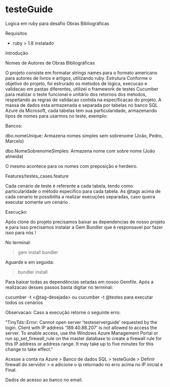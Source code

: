 # testeGuide
Logica em ruby para desafio Obras Bibliográficas

Requisitos
- ruby > 1.8 instalado

Introdução

Nomes de Autores de Obras Bibliográficas

O projeto consiste em formatar strings names para o formato americano para autores de livros e artigos, utilizando ruby.
Estrutura
Conforme o objetivo do projeto, foi estrurado os metodos de lógica, execucao e validacao em pastas diferentes, utilizei o framework de testes Cucumber para realizar o teste funcional e unitário dos retornos dos metodos, respeitando as regras de validacao contida na  especificacao do projeto.
A massa de dados esta armazenada e separada por tabelas no banco SQL Azure da Microsoft, cada tabelas tem sua particularidade, armazenando tipos de nomes para usarmos no teste, exemplo:
 
 Bancos:
   
   dbo.nomeUnique: Armazena nomes simples sem sobrenome (João, Pedro, Marcelo)
   
   dbo.NomeSobrenomeSimples: Armazena nome com sobre nome (João almeida)

O mesmo acontece para os nomes com preposição e herdeiro.

Features/testes_cases.feature

Cada cenário de teste é referente a cada tabela, tendo como particularidade o método específico para cada tabela.
As @tags acima de cada cenario te possibilita a realizar execuções separadas, caso queira executar somente um cenário . 

Execução:

Após clone do projeto precisamos baixar as dependencias de nosso projeto e para isso precisamos instalar a Gem Bundler que é responsavel por fazer isso para nós !

No terminal:
 > gem install bundler

Aguarde e em seguida:
 > bundler install

Para baixar todas as dependências setadas em nosoo Gemfile.
Após a realizacao desses passos basta digitar no terminal:

cucumber -t <@tag-desejada> ou cucumber -t @testes para executar todos os cenários

Observacao: 
Caso a execução retorne o seguinte  erro: 

"TinyTds::Error: Cannot open server 'testeserverguide' requested by the login. Client with IP address '189.40.88.207' is not allowed to access the server.  To enable access, use the Windows Azure Management Portal or run sp_set_firewall_rule on the master database to create a firewall rule for this IP address or address range.  It may take up to five minutes for this change to take effect."

Acesse a conta na Azure > Banco de dados SQL > testeGuide > Definir firewall do servidor > e adicione o ip retornado no erro acima no IP inicial e Final.

Dados de acesso ao banco no email.

